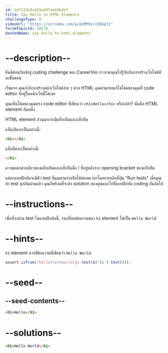 ```yaml
---
id: bd7123c8c441eddfaeb5bdef
title: Say Hello to HTML Elements
challengeType: 0
videoUrl: 'https://scrimba.com/p/pVMPUv/cE8Gpt2'
forumTopicId: 18276
dashedName: say-hello-to-html-elements
---
```


# --description--

ยินดีต้อนรับเข้าสู่ coding challenge ของ CareerVio
เราจะพาคุณไปรู้จักกับการสร้างเว็บไซต์ทีละขั้นตอน

เริ่มแรก คุณกำลังจะสร้างหน้าเว็บไซต์ง่าย ๆ ด้วย HTML
คุณสามารถแก้ไขโค้ดของคุณที่ code editor ที่อยู่ในหน้าเว็บนี้ได้เลย

คุณเห็นโค้ดของคุณตรง code editor ที่เขียนว่า `<h1>Hello</h1>` หรือเปล่า? นั่นคือ HTML element อันหนึ่ง

HTML element ส่วนมากจะมีแท็กเปิดและแท็กปิด

แท็กเปิดจะเป็นอย่างนี้:

```html
<h1></h1>
```

แท็กปิดจะเป็นอย่างนี้:

```html
</h1>
```

ความแตกต่างเดียวของแท็กเปิดและแท็กปิดคือ / ที่อยู่หลังจาก opening bracket ของแท็กปิด

แต่ละแบบฝึกหัดจะมีตัว test ที่คุณสามารถรันได้ตลอดเวลาโดยการคลิกที่ปุ่ม "Run tests"
เมื่อคุณทำ test ทุกอันผ่านแล้ว คุณก็พร้อมที่จะส่ง solution ของคุณและไปที่แบบฝึกหัด coding อันถัดไป

# --instructions--

เพื่อที่จะผ่าน test ในแบบฝึกหัดนี้, จงเปลี่ยนข้อความของ `h1` element ให้เป็น `Hello World`

# --hints--

`h1` element ควรมีข้อความที่เขียนว่า `Hello World`.

```js
assert.isTrue(/hello(\s)+world/gi.test($('h1').text()));
```

# --seed--

## --seed-contents--

```html
<h1>Hello</h1>
```

# --solutions--

```html
<h1>Hello World</h1>
```
